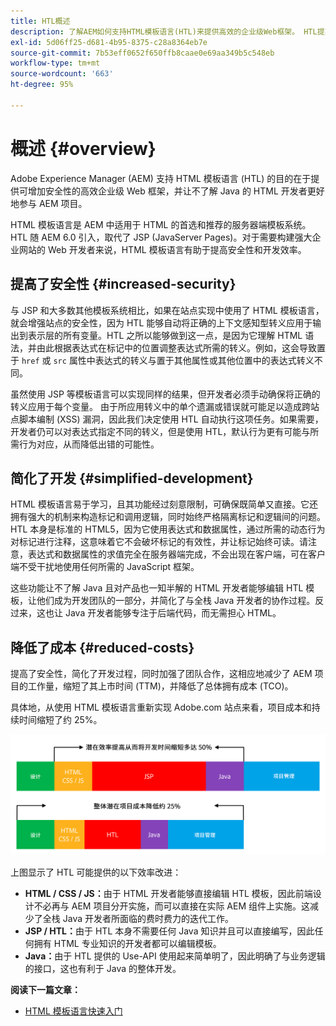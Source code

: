 ```yaml
---
title: HTL概述
description: 了解AEM如何支持HTML模板语言(HTL)来提供高效的企业级Web框架。 HTL提高了安全性，并允许不了解Java的HTML开发人员更好地参与AEM项目。
exl-id: 5d06ff25-d681-4b95-8375-c28a8364eb7e
source-git-commit: 7b53eff0652f650ffb8caae0e69aa349b5c548eb
workflow-type: tm+mt
source-wordcount: '663'
ht-degree: 95%

---
```


# 概述 {#overview}

Adobe Experience Manager (AEM) 支持 HTML 模板语言 (HTL) 的目的在于提供可增加安全性的高效企业级 Web 框架，并让不了解 Java 的 HTML 开发者更好地参与 AEM 项目。

HTML 模板语言是 AEM 中适用于 HTML 的首选和推荐的服务器端模板系统。HTL 随 AEM 6.0 引入，取代了 JSP (JavaServer Pages)。对于需要构建强大企业网站的 Web 开发者来说，HTML 模板语言有助于提高安全性和开发效率。

## 提高了安全性 {#increased-security}

与 JSP 和大多数其他模板系统相比，如果在站点实现中使用了 HTML 模板语言，就会增强站点的安全性，因为 HTL 能够自动将正确的上下文感知型转义应用于输出到表示层的所有变量。HTL 之所以能够做到这一点，是因为它理解 HTML 语法，并由此根据表达式在标记中的位置调整表达式所需的转义。例如，这会导致置于 `href` 或 `src` 属性中表达式的转义与置于其他属性或其他位置中的表达式转义不同。

虽然使用 JSP 等模板语言可以实现同样的结果，但开发者必须手动确保将正确的转义应用于每个变量。 由于所应用转义中的单个遗漏或错误就可能足以造成跨站点脚本编制 (XSS) 漏洞，因此我们决定使用 HTL 自动执行这项任务。如果需要，开发者仍可以对表达式指定不同的转义，但是使用 HTL，默认行为更有可能与所需行为对应，从而降低出错的可能性。

## 简化了开发 {#simplified-development}

HTML 模板语言易于学习，且其功能经过刻意限制，可确保既简单又直接。它还拥有强大的机制来构造标记和调用逻辑，同时始终严格隔离标记和逻辑间的问题。HTL 本身是标准的 HTML5，因为它使用表达式和数据属性，通过所需的动态行为对标记进行注释，这意味着它不会破坏标记的有效性，并让标记始终可读。请注意，表达式和数据属性的求值完全在服务器端完成，不会出现在客户端，可在客户端不受干扰地使用任何所需的 JavaScript 框架。

这些功能让不了解 Java 且对产品也一知半解的 HTML 开发者能够编辑 HTL 模板，让他们成为开发团队的一部分，并简化了与全栈 Java 开发者的协作过程。反过来，这也让 Java 开发者能够专注于后端代码，而无需担心 HTML。

## 降低了成本 {#reduced-costs}

提高了安全性，简化了开发过程，同时加强了团队合作，这相应地减少了 AEM 项目的工作量，缩短了其上市时间 (TTM)，并降低了总体拥有成本 (TCO)。

具体地，从使用 HTML 模板语言重新实现 Adobe.com 站点来看，项目成本和持续时间缩短了约 25%。

![效率提高，成本降低](assets/chlimage_1.png)

上图显示了 HTL 可能提供的以下效率改进：

* **HTML / CSS / JS：**&#x200B;由于 HTML 开发者能够直接编辑 HTL 模板，因此前端设计不必再与 AEM 项目分开实施，而可以直接在实际 AEM 组件上实施。这减少了全栈 Java 开发者所面临的费时费力的迭代工作。
* **JSP / HTL：**&#x200B;由于 HTL 本身不需要任何 Java 知识并且可以直接编写，因此任何拥有 HTML 专业知识的开发者都可以编辑模板。
* **Java：**&#x200B;由于 HTL 提供的 Use-API 使用起来简单明了，因此明确了与业务逻辑的接口，这也有利于 Java 的整体开发。

**阅读下一篇文章：**

* [HTML 模板语言快速入门](getting-started.md)
